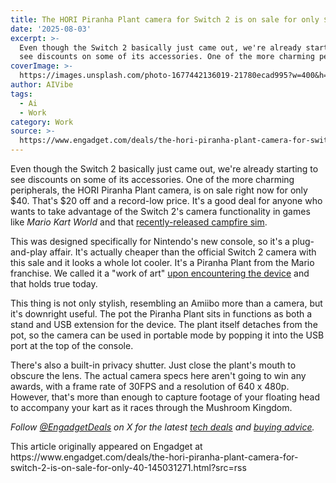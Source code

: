 ```yaml
---
title: The HORI Piranha Plant camera for Switch 2 is on sale for only $40
date: '2025-08-03'
excerpt: >-
  Even though the Switch 2 basically just came out, we're already starting to
  see discounts on some of its accessories. One of the more charming periphe...
coverImage: >-
  https://images.unsplash.com/photo-1677442136019-21780ecad995?w=400&h=200&fit=crop&auto=format
author: AIVibe
tags:
  - Ai
  - Work
category: Work
source: >-
  https://www.engadget.com/deals/the-hori-piranha-plant-camera-for-switch-2-is-on-sale-for-only-40-145031271.html?src=rss
---
```

<p>Even though the Switch 2 basically just came out, we're already starting to see discounts on some of its accessories. One of the more charming peripherals, the HORI Piranha Plant camera, is on sale right now for only $40. That's $20 off and a record-low price. It's a good deal for anyone who wants to take advantage of the Switch 2's camera functionality in games like <em>Mario Kart World</em> and that <a data-i13n="cpos:1;pos:1" href="https://www.engadget.com/gaming/nintendo/chillin-by-the-fire-is-a-relaxing-co-op-campfire-sim-thats-out-today-on-nintendo-switch-2-150009762.html">recently-released campfire sim</a>.</p> 
<p>This was designed specifically for Nintendo's new console, so it's a plug-and-play affair. It's actually cheaper than the official Switch 2 camera with this sale and it looks a whole lot cooler. It's a Piranha Plant from the Mario franchise. We called it a "work of art" <a data-i13n="cpos:2;pos:1" href="https://www.engadget.com/gaming/nintendo/horis-piranha-plant-switch-2-camera-is-a-work-of-art-194430377.html">upon encountering the device</a> and that holds true today.</p> <span id="end-legacy-contents"></span> 
<p> <core-commerce id="f9761a5f39cc4064acc25198e5bac750" data-type="product-list" data-original-url="https://www.amazon.com/Piranha-Nintendo-Switch-Officially-Licensed-2/dp/B0F63XTRT8"></core-commerce></p> 
<p>This thing is not only stylish, resembling an Amiibo more than a camera, but it's downright useful. The pot the Piranha Plant sits in functions as both a stand and USB extension for the device. The plant itself detaches from the pot, so the camera can be used in portable mode by popping it into the USB port at the top of the console.</p> 
<p>There's also a built-in privacy shutter. Just close the plant's mouth to obscure the lens. The actual camera specs here aren't going to win any awards, with a frame rate of 30FPS and a resolution of 640 x 480p. However, that's more than enough to capture footage of your floating head to accompany your kart as it races through the Mushroom Kingdom.</p> 
<p><em>Follow </em><a data-i13n="cpos:3;pos:1" href="https://twitter.com/EngadgetDeals"><em>@EngadgetDeals</em></a><em> on X for the latest </em><a data-i13n="cpos:4;pos:1" href="https://www.engadget.com/deals/"><em>tech deals</em></a><em> and </em><a data-i13n="cpos:5;pos:1" href="https://www.engadget.com/best-tech/"><em>buying advice</em></a><em>.</em></p>This article originally appeared on Engadget at https://www.engadget.com/deals/the-hori-piranha-plant-camera-for-switch-2-is-on-sale-for-only-40-145031271.html?src=rss
